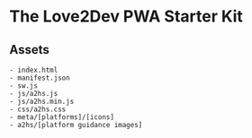 # The Love2Dev PWA Starter Kit

## Assets

    - index.html
    - manifest.json
    - sw.js
    - js/a2hs.js
    - js/a2hs.min.js
    - css/a2hs.css
    - meta/[platforms]/[icons]
    - a2hs/[platform guidance images]